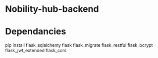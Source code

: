 # Nobility-hub-backend
# Dependancies
pip install flask_sqlalchemy flask flask_migrate flask_restful flask_bcrypt  flask_jwt_extended flask_cors